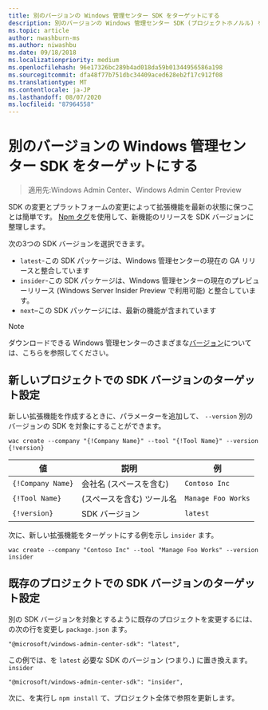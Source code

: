 ```yaml
---
title: 別のバージョンの Windows 管理センター SDK をターゲットにする
description: 別のバージョンの Windows 管理センター SDK (プロジェクトホノルル) をターゲットにする
ms.topic: article
author: nwashburn-ms
ms.author: niwashbu
ms.date: 09/18/2018
ms.localizationpriority: medium
ms.openlocfilehash: 96e17326bc289b4ad018da59b01344956586a198
ms.sourcegitcommit: dfa48f77b751dbc34409aced628eb2f17c912f08
ms.translationtype: MT
ms.contentlocale: ja-JP
ms.lasthandoff: 08/07/2020
ms.locfileid: "87964558"
---
```

# <a name="target-a-different-version-of-the-windows-admin-center-sdk"></a>別のバージョンの Windows 管理センター SDK をターゲットにする

>適用先:Windows Admin Center、Windows Admin Center Preview

SDK の変更とプラットフォームの変更によって拡張機能を最新の状態に保つことは簡単です。  [Npm タグ](https://www.npmjs.com/package/@microsoft/windows-admin-center-sdk)を使用して、新機能のリリースを SDK バージョンに整理します。

次の3つの SDK バージョンを選択できます。

* ```latest```-この SDK パッケージは、Windows 管理センターの現在の GA リリースと整合しています
* ```insider```-この SDK パッケージは、Windows 管理センターの現在のプレビューリリース (Windows Server Insider Preview で利用可能) と整合しています。
* ```next```–この SDK パッケージには、最新の機能が含まれています

> [!NOTE]
> ダウンロードできる Windows 管理センターのさまざまな[バージョン](https://aka.ms/WACDownloadPage)については、こちらを参照してください。

## <a name="targeting-sdk-version-on-a-new-project"></a>新しいプロジェクトでの SDK バージョンのターゲット設定

新しい拡張機能を作成するときに、パラメーターを追加して、 ```--version``` 別のバージョンの SDK を対象にすることができます。

```
wac create --company "{!Company Name}" --tool "{!Tool Name}" --version {!version}
```

| 値 | 説明 | 例 |
| ----- | ----------- | ------- |
| ```{!Company Name}``` | 会社名 (スペースを含む) | ```Contoso Inc``` |
| ```{!Tool Name}``` | (スペースを含む) ツール名 | ```Manage Foo Works``` |
| ```{!version}``` | SDK バージョン | ```latest``` |

次に、新しい拡張機能をターゲットにする例を示し ```insider``` ます。

```
wac create --company "Contoso Inc" --tool "Manage Foo Works" --version insider
```

## <a name="targeting-sdk-version-on-an-existing-project"></a>既存のプロジェクトでの SDK バージョンのターゲット設定

別の SDK バージョンを対象とするように既存のプロジェクトを変更するには、の次の行を変更し ```package.json``` ます。

```
"@microsoft/windows-admin-center-sdk": "latest",
```
この例では、を ```latest``` 必要な SDK のバージョン (つまり、) に置き換えます。 ```insider```

```
"@microsoft/windows-admin-center-sdk": "insider",
```

次に、を実行し ```npm install``` て、プロジェクト全体で参照を更新します。